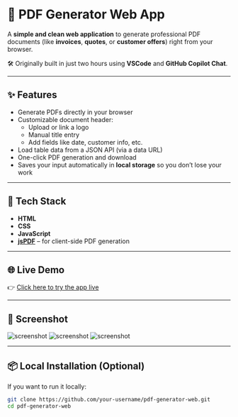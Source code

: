 # 📄 PDF Generator Web App

A **simple and clean web application** to generate professional PDF documents (like **invoices**, **quotes**, or **customer offers**) right from your browser.

🛠️ Originally built in just two hours using **VSCode** and **GitHub Copilot Chat**.

---

## ✨ Features

- Generate PDFs directly in your browser
- Customizable document header:
  - Upload or link a logo
  - Manual title entry
  - Add fields like date, customer info, etc.
- Load table data from a JSON API (via a data URL)
- One-click PDF generation and download
- Saves your input automatically in **local storage** so you don’t lose your work

---

## 🚀 Tech Stack

- **HTML**
- **CSS**
- **JavaScript**
- [**jsPDF**](https://github.com/parallax/jsPDF) – for client-side PDF generation

---

## 🌐 Live Demo

👉 [Click here to try the app live](https://ovidiuchis.github.io/invpdfgenerator/)

---

## 📸 Screenshot

![screenshot](ss1.png)
![screenshot](ss2.png)
![screenshot](ss3.png)

---

## 📦 Local Installation (Optional)

If you want to run it locally:

```bash
git clone https://github.com/your-username/pdf-generator-web.git
cd pdf-generator-web
```

